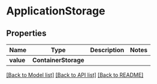 # ApplicationStorage


## Properties
Name | Type | Description | Notes
------------ | ------------- | ------------- | -------------
**value** | **ContainerStorage** |  | 

[[Back to Model list]](../README.md#documentation-for-models) [[Back to API list]](../README.md#documentation-for-api-endpoints) [[Back to README]](../README.md)



